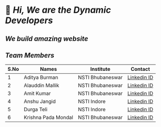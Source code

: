 # 👋 ***Hi, We are the Dynamic Developers***
## ***We build amazing website***
## ***Team Members*** 
S.No  | Names | Institute  | Contact
------------- | ------------- | ------------- | -------------
1  | Aditya Burman  | NSTI Bhubaneswar  |  [Linkedin ID](https://www.linkedin.com/in/aditya-burman-240196/ "Linkedin Account")
2  | Alauddin Mallik  | NSTI Bhubaneswar  | [Linkedin ID](https://www.linkedin.com/in/alauddin-mallick-b037b31a5/ "Linkedin Account")
3  | Amit Kumar  | NSTI Bhubaneswar  | [Linkedin ID](https://www.linkedin.com/in/amit-kumar-31a26b1a6/ "Linkedin Account")
4  | Anshu Jangid  | NSTI Indore  | [Linkedin ID](https://www.linkedin.com/in/anshu-jangid-462a791b0/ "Linkedin Account")
5  | Durga Teli  | NSTI Indore  | [Linkedin ID](https://www.linkedin.com/in/durga-sahu-0552591a6/ "Linkedin Account")
6  | Krishna Pada Mondal  | NSTI Bhubaneswar  | [Linkedin ID](https://www.linkedin.com/in/krishnasankha/ "Linkedin Account")



<!---
DynamicDevelopers17/DynamicDevelopers17 is a ✨ special ✨ repository because its `README.md` (this file) appears on your GitHub profile.
You can click the Preview link to take a look at your changes.
--->

